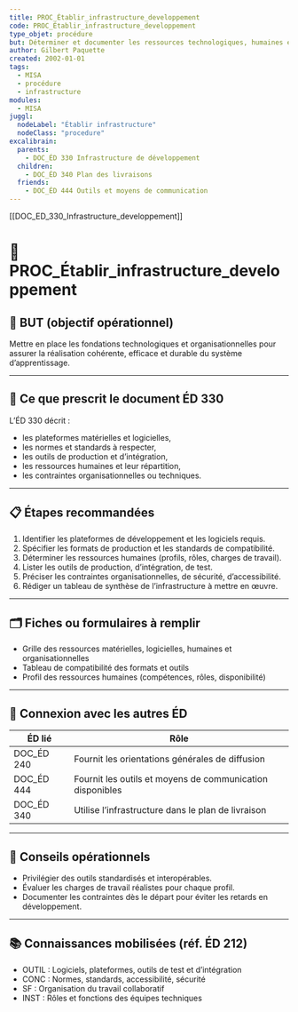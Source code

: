 ```yaml
---
title: PROC_Établir_infrastructure_developpement
code: PROC_Établir_infrastructure_developpement
type_objet: procédure
but: Déterminer et documenter les ressources technologiques, humaines et organisationnelles nécessaires au développement, à la production et à l’intégration des composantes du SA.
author: Gilbert Paquette
created: 2002-01-01
tags:
  - MISA
  - procédure
  - infrastructure
modules:
  - MISA
juggl:
  nodeLabel: "Établir infrastructure"
  nodeClass: "procedure"
excalibrain:
  parents:
    - DOC_ÉD 330 Infrastructure de développement
  children:
    - DOC_ÉD 340 Plan des livraisons
  friends:
    - DOC_ÉD 444 Outils et moyens de communication
---
```

[[DOC_ED_330_Infrastructure_developpement]]
# 🔧 PROC_Établir_infrastructure_developpement

## 🎯 BUT (objectif opérationnel)
Mettre en place les fondations technologiques et organisationnelles pour assurer la réalisation cohérente, efficace et durable du système d’apprentissage.

---

## 📌 Ce que prescrit le document ÉD 330
L’ÉD 330 décrit :
- les plateformes matérielles et logicielles,
- les normes et standards à respecter,
- les outils de production et d’intégration,
- les ressources humaines et leur répartition,
- les contraintes organisationnelles ou techniques.

---

## 📋 Étapes recommandées
1. Identifier les plateformes de développement et les logiciels requis.
2. Spécifier les formats de production et les standards de compatibilité.
3. Déterminer les ressources humaines (profils, rôles, charges de travail).
4. Lister les outils de production, d’intégration, de test.
5. Préciser les contraintes organisationnelles, de sécurité, d’accessibilité.
6. Rédiger un tableau de synthèse de l’infrastructure à mettre en œuvre.

---

## 🗂 Fiches ou formulaires à remplir
- Grille des ressources matérielles, logicielles, humaines et organisationnelles
- Tableau de compatibilité des formats et outils
- Profil des ressources humaines (compétences, rôles, disponibilité)

---

## 🔄 Connexion avec les autres ÉD
| ÉD lié | Rôle |
|--------|------|
| DOC_ÉD 240 | Fournit les orientations générales de diffusion |
| DOC_ÉD 444 | Fournit les outils et moyens de communication disponibles |
| DOC_ÉD 340 | Utilise l’infrastructure dans le plan de livraison |

---

## 🧠 Conseils opérationnels
- Privilégier des outils standardisés et interopérables.
- Évaluer les charges de travail réalistes pour chaque profil.
- Documenter les contraintes dès le départ pour éviter les retards en développement.

---

## 📚 Connaissances mobilisées (réf. ÉD 212)
- OUTIL : Logiciels, plateformes, outils de test et d’intégration
- CONC : Normes, standards, accessibilité, sécurité
- SF : Organisation du travail collaboratif
- INST : Rôles et fonctions des équipes techniques
